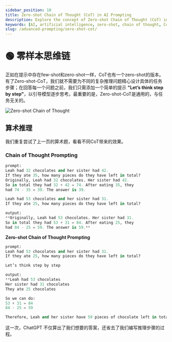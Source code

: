 ```yaml
---
sidebar_position: 10
title: Zero-shot Chain of Thought (CoT) in AI Prompting
description: Explore the concept of Zero-shot Chain of Thought (CoT) in AI, a task-agnostic method to guide models to think step-by-step.
keywords: [AI, artificial intelligence, zero-shot, chain of thought, CoT, step-by-step reasoning]
slug: /advanced-prompting/zero-shot-cot/
---
```

# 🟢 零样本思维链

正如在提示中存在few-shot和zero-shot一样，CoT也有一个zero-shot的版本。有了Zero-shot-CoT，我们就不需要为不同的复杂推理问题精心设计具体的任务步骤；在回答每一个问题之前，我们只需添加一个简单的提示 **"Let’s think step by step"**，以引导模型逐步思考。最重要的是，Zero-shot-CoT是通用的，与任务无关的。

![Zero-shot Chain of Thought](https://cdn.jsdelivr.net/gh/donttal/imgbed/img/zCoT.png)

## 算术推理

我们重复尝试了上一页的算术题，看看不同CoT带来的效果。

### Chain of Thought Prompting

```python
prompt:
Leah had 32 chocolates and her sister had 42.
If they ate 35, how many pieces do they have left in total? 
Originally, Leah had 32 chocolates. Her sister had 42. 
So in total they had 32 + 42 = 74. After eating 35, they
had 74 - 35 = 39. The answer is 39.

Leah had 53 chocolates and her sister had 31. 
If they ate 25, how many pieces do they have left in total?

output:
**Originally, Leah had 53 chocolates. Her sister had 31. 
So in total they had 53 + 31 = 84. After eating 25, they
had 84 - 25 = 59. The answer is 59.**
```

**Zero-shot Chain of Thought Prompting**

```python
prompt:
Leah had 53 chocolates and her sister had 31. 
If they ate 25, how many pieces do they have left in total?

Let’s think step by step

output:
**Leah had 53 chocolates
Her sister had 31 chocolates
They ate 25 chocolates

So we can do:
53 + 31 = 84
84 - 25 = 59

Therefore, Leah and her sister have 59 pieces of chocolate left in total.**
```

这一次，ChatGPT 不仅算出了我们想要的答案，还省去了我们编写推理步骤的过程。